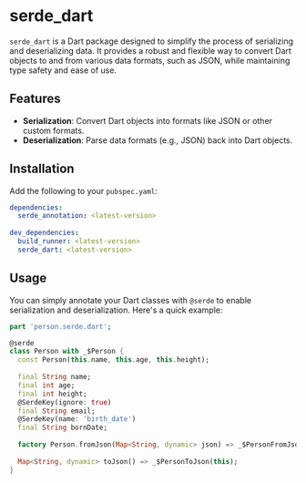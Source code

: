 # serde_dart

`serde_dart` is a Dart package designed to simplify the process of serializing and deserializing data. It provides a robust and flexible way to convert Dart objects to and from various data formats, such as JSON, while maintaining type safety and ease of use.

## Features

- **Serialization**: Convert Dart objects into formats like JSON or other custom formats.
- **Deserialization**: Parse data formats (e.g., JSON) back into Dart objects.

## Installation

Add the following to your `pubspec.yaml`:

```yaml
dependencies:
  serde_annotation: <latest-version>
  
dev_dependencies:
  build_runner: <latest-version>
  serde_dart: <latest-version>
```

## Usage

You can simply annotate your Dart classes with `@serde` to enable serialization and deserialization. Here's a quick example:

```dart
part 'person.serde.dart';

@serde
class Person with _$Person {
  const Person(this.name, this.age, this.height);
  
  final String name;
  final int age;
  final int height;
  @SerdeKey(ignore: true)
  final String email;
  @SerdeKey(name: 'birth_date')
  final String bornDate;
  
  factory Person.fromJson(Map<String, dynamic> json) => _$PersonFromJson(json);
    
  Map<String, dynamic> toJson() => _$PersonToJson(this);
}
```